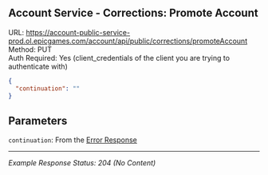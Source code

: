## Account Service - Corrections: Promote Account

URL: https://account-public-service-prod.ol.epicgames.com/account/api/public/corrections/promoteAccount \
Method: PUT \
Auth Required: Yes (client_credentials of the client you are trying to authenticate with)

```json
{
  "continuation": ""
}
```

## Parameters

`continuation`: From the [Error Response](./README.md)

---

_Example Response Status: 204 (No Content)_

